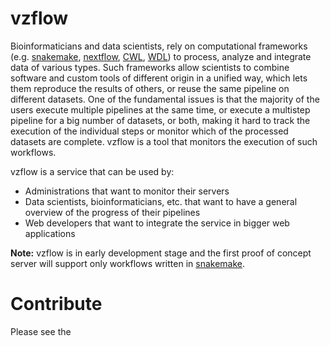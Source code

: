 # vzflow

Bioinformaticians and data scientists, rely on computational frameworks (e.g. [snakemake](https://snakemake.readthedocs.io/en/stable/), [nextflow](https://www.nextflow.io/), [CWL](https://www.commonwl.org/), [WDL](https://software.broadinstitute.org/wdl/)) to process, analyze and integrate data of various types. Such frameworks allow scientists to combine software and custom tools of different origin in a unified way, which lets them reproduce the results of others, or reuse the same pipeline on different datasets. One of the fundamental issues is that the majority of the users execute multiple pipelines at the same time, or execute a multistep pipeline for a big number of datasets, or both, making it hard to track the execution of the individual steps or monitor which of the processed datasets are complete. vzflow is a tool that monitors the execution of such workflows.

vzflow is a service that can be used by:
- Administrations that want to monitor their servers
- Data scientists, bioinformaticians, etc. that want to have a general overview of the progress of their pipelines
- Web developers that want to integrate the service in bigger web applications

**Note:** vzflow is in early development stage and the first proof of concept server will support only workflows written in [snakemake](https://snakemake.readthedocs.io/en/stable/).

# Contribute

Please see the 